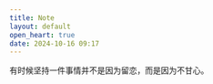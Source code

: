 ```yaml
---
title: Note
layout: default
open_heart: true
date: 2024-10-16 09:17
---
```


有时候坚持一件事情并不是因为留恋，而是因为不甘心。
